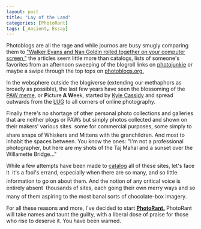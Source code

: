 ```yaml
---
layout: post
title: "Lay of the Land"
categories: [PhotoRant]
tags: [_Ancient, Essay]
---
```

Photoblogs are all the rage and while journos are busy smugly comparing them to <a href="http://www.nytimes.com/2003/05/25/arts/design/25BOXE.html?ex=1056513600&en=4b29f81134e86828&ei=5070">"Walker Evans and  Nan Goldin rolled together on your computer screen,"</a> the articles seem little more than catalogs, lists of someone's favorites from an afternoon sweeping of the blogroll links on <a href="http://www.photojunkie.com">photojunkie</a> or maybe a swipe through the top tops on <a href="http://photoblogs.org/vote">photoblogs.org.</a>

In the websphere outside the blogiverse (extending our methaphors as broadly as possible), the last few years have seen the blossoming of the <a href="http://www.asc.upenn.edu/usr/cassidy/pix/paw/learned-2000/frames.html">PAW meme</a>, or <b>P</b>icture<b> A W</b>eek, started by <a href="http://www.netaxs.com/~cassidy/images/equipment/ql17/ql17.html">Kyle Cassidy</a> and spread outwards from the <a href="http://mejac.palo-alto.ca.us/leica-users/">LUG</a> to all corners of online photography.

Finally there's no shortage of other personal photo collections and galleries that are neither plogs or PAWs but simply photos collected and shown on their makers' various sites &#151; some for commercial purposes, some simply to share snaps of Whiskers and Mittens with the granchildren. And most to inhabit the spaces between. You know the ones: "I'm not a professional photographer, but here are my shots of the Taj Mahal and a sunset over the Willamette Bridge..."

While a few attempts have been made to <a href="http://www.hunkabutta.com/cgi_files/links.html">catalog</a> all of these sites, let's face it &#151; it's a fool's errand, especially when there are so many, and so little information to go on about them. And the notion of any critical voice is entirely absent &#151; thousands of sites, each going their own merry ways and so many of them aspiring to the most banal sorts of chocolate-box imagery.

For all these reasons and more, I've decided to start <b><a href="https://www.botzilla.com/blog/archives/cat_photorant.html">PhotoRant.</a></b> PhotoRant will take names and taunt the guilty, with a liberal dose of praise for those who rise to deserve it. You have been warned.
